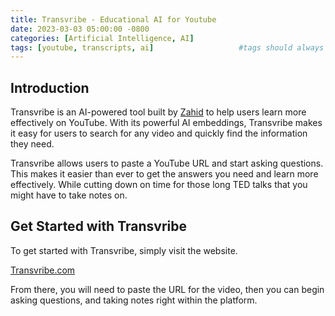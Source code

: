```yaml
---
title: Transvribe - Educational AI for Youtube
date: 2023-03-03 05:00:00 -0800
categories: [Artificial Intelligence, AI]
tags: [youtube, transcripts, ai]                   #tags should always be lowercase
---
```


## Introduction 
Transvribe is an AI-powered tool built by [Zahid](https://twitter.com/zaarheed) to help users learn more effectively on YouTube. With its powerful AI embeddings, Transvribe makes it easy for users to search for any video and quickly find the information they need. 

Transvribe allows users to paste a YouTube URL and start asking questions. This makes it easier than ever to get the answers you need and learn more effectively. While cutting down on time for those long TED talks that you might have to take notes on.

## Get Started with Transvribe

To get started with Transvribe, simply visit the website. 

[Transvribe.com](https://www.transvribe.com/?ref=gonzoknows.com)

From there, you will need to paste the URL for the video, then you can begin asking questions, and taking notes right within the platform.